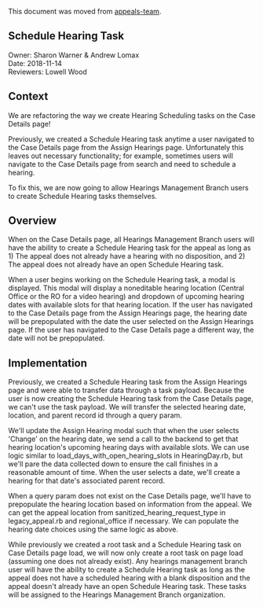 This document was moved from [appeals-team](https://github.com/department-of-veterans-affairs/appeals-team/blob/master/Project%20Folders/Caseflow%20Projects/Hearings/Hearing%20Schedule/Tech%20Specs/ScheduleHearingTask.md).

## Schedule Hearing Task

Owner: Sharon Warner & Andrew Lomax   
Date: 2018-11-14   
Reviewers: Lowell Wood

## Context

We are refactoring the way we create Hearing Scheduling tasks on the Case Details page! 

Previously, we created a Schedule Hearing task anytime a user navigated to the Case Details page from the Assign Hearings page. Unfortunately this leaves out necessary functionality; for example, sometimes users will navigate to the Case Details page from search and need to schedule a hearing.

To fix this, we are now going to allow Hearings Management Branch users to create Schedule Hearing tasks themselves.

## Overview

When on the Case Details page, all Hearings Management Branch users will have the ability to create a Schedule Hearing task for the appeal as long as 1) The appeal does not already have a hearing with no disposition, and 2) The appeal does not already have an open Schedule Hearing task. 

When a user begins working on the Schedule Hearing task, a modal is displayed. This modal will display a noneditable hearing location (Central Office or the RO for a video hearing) and dropdown of upcoming hearing dates with available slots for that hearing location. If the user has navigated to the Case Details page from the Assign Hearings page, the hearing date will be prepopulated with the date the user selected on the Assign Hearings page. If the user has navigated to the Case Details page a different way, the date will not be prepopulated.

## Implementation

Previously, we created a Schedule Hearing task from the Assign Hearings page and were able to transfer data through a task payload. Because the user is now creating the Schedule Hearing task from the Case Details page, we can't use the task payload. We will transfer the selected hearing date, location, and parent record id through a query param.

We'll update the Assign Hearing modal such that when the user selects 'Change' on the hearing date, we send a call to the backend to get that hearing location's upcoming hearing days with available slots. We can use logic similar to load_days_with_open_hearing_slots in HearingDay.rb, but we'll pare the data collected down to ensure the call finishes in a reasonable amount of time. When the user selects a date, we'll create a hearing for that date's associated parent record.

When a query param does not exist on the Case Details page, we'll have to prepopulate the hearing location based on information from the appeal. We can get the appeal location from sanitized_hearing_request_type in legacy_appeal.rb and regional_office if necessary. We can populate the hearing date choices using the same logic as above.

While previously we created a root task and a Schedule Hearing task on Case Details page load, we will now only create a root task on page load (assuming one does not already exist). Any hearings management branch user will have the ability to create a Schedule Hearing task as long as the appeal does not have a scheduled hearing with a blank disposition and the appeal doesn't already have an open Schedule Hearing task. These tasks will be assigned to the Hearings Management Branch organization.

